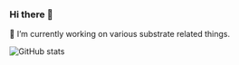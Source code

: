 ### Hi there 👋

🔭 I’m currently working on various substrate related things.

<!--
**AwesomeIbex/AwesomeIbex** is a ✨ _special_ ✨ repository because its `README.md` (this file) appears on your GitHub profile.

Here are some ideas to get you started:

- 👯 I’m looking to collaborate on ...
- 🤔 I’m looking for help with ...
- 💬 Ask me about ...
- 📫 How to reach me: ...
- ⚡ Fun fact: ...
-->

![GitHub stats](https://github-readme-stats.vercel.app/api?username=AwesomeIbex&count_private=true&show_icons=true&theme=cobalt)
